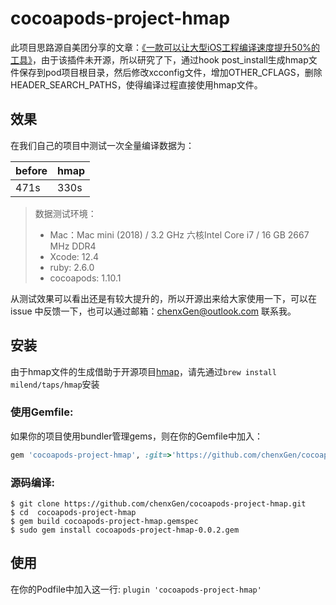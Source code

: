 # cocoapods-project-hmap

此项目思路源自美团分享的文章：[《一款可以让大型iOS工程编译速度提升50%的工具》](https://tech.meituan.com/2021/02/25/cocoapods-hmap-prebuilt.html)，由于该插件未开源，所以研究了下，通过hook post_install生成hmap文件保存到pod项目根目录，然后修改xcconfig文件，增加OTHER_CFLAGS，删除HEADER_SEARCH_PATHS，使得编译过程直接使用hmap文件。

## 效果

在我们自己的项目中测试一次全量编译数据为：

| before | hmap |
| ------ | ---- |
| 471s   | 330s | 

> 数据测试环境：
> - Mac：Mac mini (2018) / 3.2 GHz 六核Intel Core i7 / 16 GB 2667 MHz DDR4
> - Xcode: 12.4
> - ruby: 2.6.0
> - cocoapods: 1.10.1

从测试效果可以看出还是有较大提升的，所以开源出来给大家使用一下，可以在 issue 中反馈一下，也可以通过邮箱：chenxGen@outlook.com 联系我。

## 安装

由于hmap文件的生成借助于开源项目[hmap](https://github.com/milend/hmap)，请先通过`brew install milend/taps/hmap`安装

### 使用Gemfile:

如果你的项目使用bundler管理gems，则在你的Gemfile中加入：
```ruby
gem 'cocoapods-project-hmap', :git=>'https://github.com/chenxGen/cocoapods-project-hmap.git', :branch=>'main'
```

### 源码编译:

```shell
$ git clone https://github.com/chenxGen/cocoapods-project-hmap.git
$ cd  cocoapods-project-hmap
$ gem build cocoapods-project-hmap.gemspec
$ sudo gem install cocoapods-project-hmap-0.0.2.gem
```

## 使用

在你的Podfile中加入这一行: `plugin 'cocoapods-project-hmap'`
